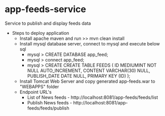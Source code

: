 # app-feeds-service
Service to publish and display feeds data

- Steps to deploy application
	- Install apache maven and run >> mvn clean install
	- Install mysql database server, connect to mysql and execute below sql
		- mysql > CREATE DATABASE app_feed;
		- mysql > connect app_feed;
		- mysql > CREATE CREATE TABLE FEEDS (
					ID MEDIUMINT NOT NULL AUTO_INCREMENT,
					CONTENT VARCHAR(30) NULL,
					PUBLISH_DATE DATE NULL,
					PRIMARY KEY (ID)
				);
	- Install Tomcat Web Server and copy generated app-feeds.war to "WEBAPPS" folder
	- Endpoint URL's
		- List of News feeds - http://localhost:8081/app-feeds/feeds/list
		- Publish News feeds - http://localhost:8081/app-feeds/feeds/publish
		

